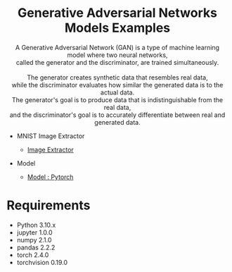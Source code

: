 # <center> Generative Adversarial Networks Models Examples </center>

<center> A Generative Adversarial Network (GAN) is a type of machine learning model where two neural networks, <br> </center>
<center> called the generator and the discriminator, are trained simultaneously. <br> <br> </center>
<center> The generator creates synthetic data that resembles real data, <br> </center>
<center> while the discriminator evaluates how similar the generated data is to the actual data. <br></center>
<center> The generator's goal is to produce data that is indistinguishable from the real data, <br></center>
<center> and the discriminator's goal is to accurately differentiate between real and generated data. <br> </center>

- MNIST Image Extractor
  - [Image Extractor](https://github.com/whitekun91/Model-Examples/blob/main/GAN/extractor/data_loader.py)

- Model 
  - [Model : Pytorch](https://github.com/whitekun91/Model-Examples/blob/main/GAN/Model/GAN.py)
  


# Requirements

- Python 3.10.x
- jupyter 1.0.0
- numpy 2.1.0
- pandas 2.2.2
- torch 2.4.0
- torchvision 0.19.0
